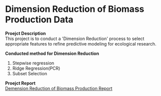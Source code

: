 # Dimension Reduction of Biomass Production Data

**Proejct Description** <br>
This project is to conduct a 'Dimension Reduction' process to select appropriate features to refine predictive modeling for ecological research.

**Conducted method for Dimension Reduction** 
1. Stepwise regression <br>
2. Ridge Regression(PCR) <br>
3. Subset Selection 

**Proejct Report** <br>
[Demension Reduction of Biomass Production Report](https://github.com/jennakwak/DS-Project/blob/main/MATH564_Proejct_Report_Kwak.pdf)
